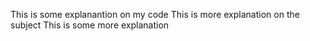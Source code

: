 This is some explanantion on my code
This is more explanation on the subject
This is some more explanation
